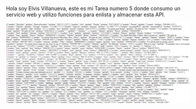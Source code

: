 Hola soy Elvis Villanueva, este es mi Tarea numero 5 donde consumo un servicio web y utilizo funciones para enlista y almacenar esta API.

![Mi captura de pantalla](img/imagen.png)